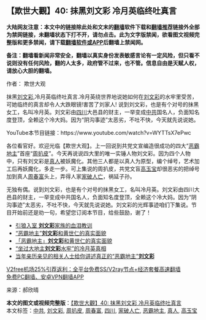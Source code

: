  <h2>【欺世大觀】40: 抹黑刘文彩 冷月英临终吐真言</h2> <p class="notice"><b>大陆网友注意：本文中的链接除此处和文末的<a href="https://github.com/bannedbook/fanqiang" >翻墙</a>软件下载和<a href="https://github.com/killgcd/justmysocks/blob/master/README.md">翻墙推荐</a>链接外全部为禁网链接，未翻墙状态下打不开，请勿点击。此为文字版禁闻，欲看图文视频完整版和更多禁闻，请下载<a href="https://github.com/bannedbook/fanqiang">翻墙软件或APP</a>后翻墙上禁闻网。</p><p>备注：翻墙看新闻非常安全，翻墙以真实身份发表敏感言论有一定风险，但只看不说则没有任何风险，翻的人太多，政府管不过来，也不管。信息自由是天赋人权，请放心大胆的翻墙。</b></p>  <div class="entry"> <p>作者： 欺世大观</p> <p id="summary">抹黑<span class='wp_keywordlink'><a href="https://www.bannedbook.org/forum2/topic678.html" title="刘文彩真相" target="_blank">刘文彩</a></span>,冷月英临终吐真言.冷月英绕世界地说她如何在<a href="https://www.bannedbook.org/bnews/tag/%e5%88%98%e6%96%87%e5%bd%a9/" class="st_tag internal_tag" rel="tag" title="标签 刘文彩 下的日志">刘文彩</a>的水牢里受苦，可她临终的真言却令人大跌眼镜!害苦了刘家人! 说到刘文彩，也是有个对号的抹黑女工，名叫冷月英。刘文彩由<a href="https://www.bannedbook.org/bnews/tag/%e5%9b%9b%e5%b7%9d/" class="st_tag internal_tag" rel="tag" title="标签 四川 下的日志">四川</a>大邑县的财主，一举变成<a href="https://www.bannedbook.org/bnews/tag/%e4%b8%ad%e5%85%b1/" class="st_tag internal_tag" rel="tag" title="标签 中共 下的日志">中共</a>国名人，负面知名度登顶，全赖这个冷大妈。因为“阴沟事迹”太恶劣，不吐不快，今天就先说说她。</p>  <p id="conimg"></p> <p></p>  <p>YouTube本节目链接：https://www.youtube.com/watch?v=WYTTsX7ePwc</p> <p>各位看官好。欢迎光临【欺世大观】。上一回说到共党文宣编造很成功的四大“<a href="https://www.bannedbook.org/bnews/tag/%e6%81%b6%e9%9c%b8%e5%9c%b0%e4%b8%bb/" class="st_tag internal_tag" rel="tag" title="标签 恶霸地主 下的日志">恶霸地主</a>”首座“<a href="https://www.bannedbook.org/bnews/tag/%e5%91%a8%e6%89%92%e7%9a%ae/" class="st_tag internal_tag" rel="tag" title="标签 周扒皮 下的日志">周扒皮</a>”。今天再说说四大里的唯一实锤人物刘文彩。因为四个人物中，只有刘文彩是<a href="https://www.bannedbook.org/bnews/tag/%E7%9C%9F%E4%BA%BA/" class="st_tag internal_tag" rel="tag" title="标签 真人 下的日志">真人</a>被妖魔化。其他三人都是以真人为原型，编个绰号，艺术加工后再妖魔化，多走一步。可上集说的周扒皮，共党文盲<a href="https://www.bannedbook.org/bnews/tag/%e9%ab%98%e7%8e%89%e5%ae%9d/" class="st_tag internal_tag" rel="tag" title="标签 高玉宝 下的日志">高玉宝</a>却很恶劣的把绰号加到真人<a href="https://www.bannedbook.org/bnews/tag/%e5%91%a8%e6%98%a5%e5%af%8c/" class="st_tag internal_tag" rel="tag" title="标签 周春富 下的日志">周春富</a>头上，弄得人家<a href="https://www.bannedbook.org/bnews/tag/%E5%AE%B6%E7%A0%B4%E4%BA%BA%E4%BA%A1/" class="st_tag internal_tag" rel="tag" title="标签 家破人亡 下的日志">家破人亡</a>，祸延子孙。</p>  <p>无独有偶。说到刘文彩，也是有个对号的抹黑女工，名叫冷月英。刘文彩由四川大邑县的财主，一举变成中共国名人，负面知名度登顶，全赖这个冷大妈。因为“阴沟事迹”太恶劣，不吐不快，今天就先说说她。刘文彩的光辉事迹咱们下集说。节目开始前还是劝一句，希望您订阅本节目，给些鼓励，谢了！</p> <ul class='op-related-articles' title='相关阅读'> <li><a href='https://www.bannedbook.org/bnews/lifebaike/20200904/1390673.html' target='_blank'>引狼入室 <b>刘文彩</b>家族的血泪教训</a></li> <li><a href='https://www.bannedbook.org/bnews/comments/20200604/1370874.html' target='_blank'>“恶霸地主”<b>刘文彩</b>和黄世仁的真实面貌</a></li> <li><a href='https://www.bannedbook.org/bnews/lifebaike/20200605/1339848.html' target='_blank'>「恶霸地主」<b>刘文彩</b>和黄世仁的真实面貌</a></li> <li><a href='https://www.bannedbook.org/bnews/lishi/20191221/1244896.html' target='_blank'>“坐过大地主<b>刘文彩</b>水牢”的冷月英真相</a></li> <li><a href='https://www.bannedbook.org/bnews/lifebaike/20181007/1008616.html' target='_blank'>当年亲历亲见的相关人士给你讲述真正的“恶霸地主”<b>刘文彩</b></a></li> </ul> <p class="texttj"> <a href="https://github.com/bannedbook/fanqiang/wiki/V2ray%E6%9C%BA%E5%9C%BA" target="_blank">V2free机场25%引荐返利：全平台免费SS/V2ray节点+经济套餐高速翻墙</a><br/> <a href="https://github.com/bannedbook/fanqiang/wiki/%E7%A6%81%E9%97%BB%E7%BD%91%E5%AE%89%E5%8D%93%E7%BF%BB%E5%A2%99%E6%96%B0%E9%97%BBAPP" target="_blank">免费PC翻墙、安卓VPN翻墙APP</a></p><p> 来源：郝欣晴 </p><a name='sharetosocial'></a>       <div><b>本文的图文或视频完整版</b>：<a href='https://www.bannedbook.org/bnews/comments/20201211/1445696.html'>【欺世大觀】40: 抹黑刘文彩 冷月英临终吐真言</a></div>  </div><!--END ENTRY--> <div class="postfooter"> <div>本文标签：<a href="https://www.bannedbook.org/bnews/tag/%e4%b8%ad%e5%85%b1/" rel="tag">中共</a>, <a href="https://www.bannedbook.org/bnews/tag/%e5%88%98%e6%96%87%e5%bd%a9/" rel="tag">刘文彩</a>, <a href="https://www.bannedbook.org/bnews/tag/%e5%91%a8%e6%89%92%e7%9a%ae/" rel="tag">周扒皮</a>, <a href="https://www.bannedbook.org/bnews/tag/%e5%91%a8%e6%98%a5%e5%af%8c/" rel="tag">周春富</a>, <a href="https://www.bannedbook.org/bnews/tag/%e5%9b%9b%e5%b7%9d/" rel="tag">四川</a>, <a href="https://www.bannedbook.org/bnews/tag/%E5%AE%B6%E7%A0%B4%E4%BA%BA%E4%BA%A1/" rel="tag">家破人亡</a>, <a href="https://www.bannedbook.org/bnews/tag/%e6%81%b6%e9%9c%b8%e5%9c%b0%e4%b8%bb/" rel="tag">恶霸地主</a>, <a href="https://www.bannedbook.org/bnews/tag/%E7%9C%9F%E4%BA%BA/" rel="tag">真人</a>, <a href="https://www.bannedbook.org/bnews/tag/%e9%ab%98%e7%8e%89%e5%ae%9d/" rel="tag">高玉宝</a></div>  </div><!--END POSTFOOTER--> 